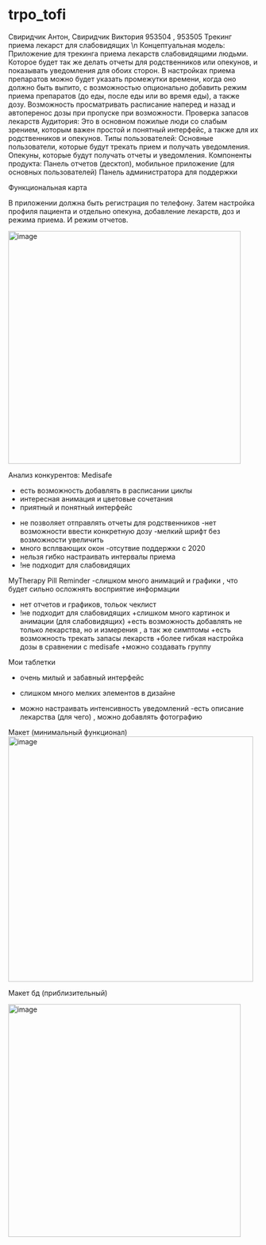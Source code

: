 # trpo_tofi
Свиридчик Антон, Свиридчик Виктория 953504 , 953505 Трекинг приема лекарст для слабовидящих \n
Концептуальная модель:
Приложение для трекинга приема лекарств слабовидящими людьми. Которое будет так же делать отчеты для родственников или опекунов, и показывать уведомления для обоих сторон. В настройках приема препаратов можно будет указать промежутки времени, когда оно должно быть выпито, с возможностью опционально добавить режим приема препаратов (до еды, после еды или во время еды), а также дозу. Возможность просматривать расписание наперед и назад и автоперенос дозы при пропуске при возможности. Проверка запасов лекарств 
Аудитория:
	Это в основном пожилые люди со слабым зрением, которым важен простой и понятный интерфейс, а также для их родственников и опекунов.
Типы пользователей:
Основные пользователи, которые будут трекать прием и получать уведомления.
Опекуны, которые будут получать отчеты и уведомления.
Компоненты продукта:
	Панель отчетов (десктоп), мобильное приложение (для основных пользователей)
Панель администратора для поддержки


Функциональная карта

В приложении должна быть регистрация по телефону. Затем настройка профиля пациента и отдельно опекуна, добавление лекарств, доз и режима приема. И режим отчетов.

<img width="468" alt="image" src="https://user-images.githubusercontent.com/52378018/193805639-b6cf2cb0-c7c3-495e-bd42-7490ab5ff0d0.png">

Анализ конкурентов:
Medisafe
+ есть возможность добавлять в расписании циклы
+ интересная анимация и цветовые сочетания 
+ приятный и понятный интерфейс 
- не позволяет  отправлять отчеты для родственников 
-нет возможности ввести конкретную дозу
-мелкий шрифт без возможности увеличить
- много всплвающих окон
-отсутвие поддержки с 2020
- нельзя гибко настраивать интервалы приема
- !не подходит для слабовидящих

MyTherapy Pill Reminder
-слишком много анимаций и графики , что будет сильно осложнять восприятие информации
- нет отчетов и графиков, тольок чеклист
- !не подходит для слабовидящих
+слишком много картинок и анимации (для слабовидящих)
+есть возможность добавлять не только лекарства, но и измерения , а так же симптомы
+есть возможность трекать запасы лекарств
+более гибкая настройка дозы в сравнении с  medisafe
+можно создавать группу 

Мои таблетки
+ очень милый и забавный интерфейс
- слишком много мелких элементов в дизайне
+ можно  настраивать интенсивность уведомлений
-есть описание лекарства (для чего) , можно добавлять фотографию


Макет (минимальный функционал)
<img width="493" alt="image" src="https://user-images.githubusercontent.com/52378018/193805579-6c829795-d256-4159-b90b-77d32f685ec7.png">

  

Макет бд (приблизительный)
 
<img width="468" alt="image" src="https://user-images.githubusercontent.com/52378018/193805837-4874f4fc-41b5-4e55-9d04-48badcd34bf5.png">
